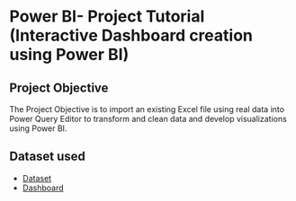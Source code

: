 # Power BI- Project Tutorial (Interactive Dashboard creation using Power BI)
## Project Objective
The Project Objective is to import an existing Excel file using real data into Power Query Editor to transform and clean data and develop visualizations using Power BI.
## Dataset used
- <a href="https://github.com/AlexTheAnalyst/Power-BI/blob/main/Power%20BI%20-%20Final%20Project.xlsx">Dataset </a>
- <a href="https://topperwkuedu94069-my.sharepoint.com/:u:/r/personal/arturo_ng948_topper_wku_edu/Documents/Power%20BI%20_Data%20Professional%20Survey%20Breakdown%20Tutorial%20Project.pbix?csf=1&web=1&e=MUa7iK">Dashboard </a>
